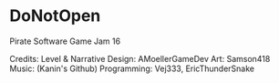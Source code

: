 # DoNotOpen
Pirate Software Game Jam 16

Credits:
	Level & Narrative Design: AMoellerGameDev
	Art: Samson418
	Music: (Kanin's Github)
	Programming: Vej333, EricThunderSnake

